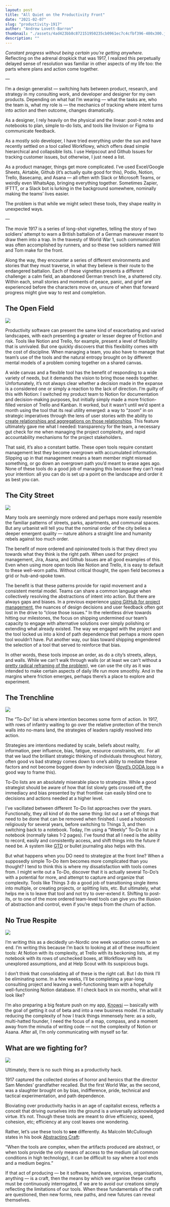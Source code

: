 ```yaml
---
layout: post
title: "All Quiet on the Productivity Front"
date: "2021-02-07"
slug: "productivity-1917"
author: "Andrew Lovett-Barron"
thumbnail: "./assets/4ad423bb8c872151950235cb0961ec7c4cfbf396-480x300.jpg"
description: ""
---
```


_Constant progress without being certain you’re getting anywhere._ Reflecting on the adrenal dropkick that was 1917, I realized this perpetually delayed sense of resolution was familiar in other aspects of my life too: the parts where plans and action come together.

  


—

  


I’m a design generalist — switching hats between product, research, and strategy in my consulting work, and developer and designer for my own products. Depending on what hat I’m wearing — what the tasks are, who the team is, what my role is — the mechanics of tracking where intent turns into action and then outcome, changes dramatically.

  


As a designer, I rely heavily on the physical and the linear: post-it notes and notebooks to plan, simple to-do lists, and tools like Invision or Figma to communicate feedback.

  


As a mostly solo developer, I have tried everything under the sun and have recently settled on a tool called Workflowy, which offers dead simple hierarchical and collapsible lists. I use Helpscout and Github Issues for tracking customer issues, but otherwise, I just need a list.

  


As a product manager, things get more complicated. I’ve used Excel/Google Sheets, Airtable, Github (it’s actually quite good for this), Podio, Notion, Trello, Basecamp, and Asana — all often with Slack or Microsoft Teams, or weirdly even WhatsApp, bringing everything together. Sometimes Zapier, IFTTT, or a Slack bot is lurking in the background somewhere, nominally making the teams’ lives easier.

  


The problem is that while we might select these tools, they shape reality in unexpected ways.

  


—

  


The movie 1917 is a series of long-shot vignettes, telling the story of two soldiers' attempt to warn a British battalion of a German maneuver meant to draw them into a trap. In the travesty of World War 1, such communication was often accomplished by runners, and so these two soldiers named Will and Tom make for the front.

  


Along the way, they encounter a series of different environments and stories that they must traverse, in what they believe is their route to the endangered battalion. Each of these vignettes presents a different challenge: a calm field, an abandoned German trench line, a shattered city. Within each, small stories and moments of peace, panic, and grief are experienced before the characters move on, unsure of when that forward progress might give way to rest and completion.

  


  


  


## **The Open Field**

  


![](./assets/b380423cec9e4cd42e6ab146a02e98a37e6bdb5a-1024x429.jpg)

Productivity software can present the same kind of exacerbating and varied landscapes, with each presenting a greater or lesser degree of friction and risk. Tools like Notion and Trello, for example, present a level of flexibility that is unrivaled. But one quickly discovers that this flexibility comes with the cost of discipline. When managing a team, you also have to manage that team’s use of the tools and the natural entropy brought on by different mental models of a problem coming together on a shared canvas.

  


A wide canvas and a flexible tool has the benefit of responding to a wide variety of needs, but it demands the vision to bring those needs together. Unfortunately, it’s not always clear whether a decision made in the expanse is a considered one or simply a reaction to the lack of direction. I’m guilty of this with Notion: I switched my product team to Notion for documentation and decision-making purposes, but initially simply made a more friction-filled version of Trello and Kanban. It worked, but it wasn’t until we’d spent a month using the tool that its real utility emerged: a way to “zoom” in on strategic imperatives through the lens of user stories with the ability to [create relationships and aggregations on those relationships](https://www.notion.so/Relations-rollups-fd56bfc6a3f0471a9f0cc3110ff19a79). This feature ultimately gave me what I needed: transparency for the team, a necessary gut check for me when managing the project complexity, and rapid accountability mechanisms for the project stakeholders.

  


That said, it’s also a constant battle. These open tools require constant management lest they become overgrown with accumulated information. Slipping up in that management means a team member might misread something, or go down an overgrown path you’d meant to erase ages ago. None of these tools do a good job of managing this because they can’t read your intention: all you can do is set up a point on the landscape and order it as best you can.

  


## **The City Street**

  


![](./assets/70cc0e090693c6134a3470ce0b0cf6b7da5a368e-779x447.jpg)

Many tools are seemingly more ordered and perhaps more easily resemble the familiar patterns of streets, parks, apartments, and communal spaces. But any urbanist will tell you that the nominal order of the city belies a deeper emergent quality — nature abhors a straight line and humanity rebels against too much order.

  


The benefit of more ordered and opinionated tools is that they direct you towards what they think is the right path. When used for project management, Jira, Asana, and Github Issues are all good examples of this. Even when using more open tools like Notion and Trello, it is easy to default to these well-worn paths. Without critical thought, the open field becomes a grid or hub-and-spoke town.

  


The benefit is that these patterns provide for rapid movement and a consistent mental model. Teams can share a common language when collectively resolving the abstractions of intent into action. But there are always gaps and biases. In a previous experience [using GitHub for project management](https://github.com/features/project-management/), the nuances of design decisions and user feedback often got lost in the drive to “close those issues.” In the relentless drive towards hitting our milestones, the focus on shipping undermined our team’s capacity to engage with alternative solutions over simply polishing or extending what already existed. The way we engaged with the project and the tool locked us into a kind of path dependence that perhaps a more open tool wouldn’t have. Put another way, our bias toward shipping engendered the selection of a tool that served to reinforce that bias.

  


In other words, these tools impose an order, as do a city’s streets, alleys, and walls. While we can’t walk through walls (or at least we can’t without a [pretty radical reframing of the problem](https://www.radicalphilosophy.com/article/walking-through-walls)), we can use the city as it was intended to make certain aspects of daily life run more smoothly. And in the margins where friction emerges, perhaps there’s a place to explore and experiment.

  


## **The Trenchline**

  


![](./assets/bfc0fe94961d853c0cbcece769207f34bd17d0ab-960x387.png)

  


The “To-Do” list is where intention becomes some form of action. In 1917, with rows of infantry waiting to go over the relative protection of the trench walls into no-mans land, the strategies of leaders rapidly resolved into action.

  


Strategies are intentions mediated by scale, beliefs about reality, information, peer influence, bias, fatigue, resource constraints, etc. For all that we laud the brilliant strategic thinking of individuals throughout history, often good vs bad strategy comes down to one’s ability to mediate these factors and not become bogged down by indecision ([Boyd’s OODA loop](https://en.wikipedia.org/wiki/OODA_loop) is a good way to frame this).

  


To-Do lists are an absolutely miserable place to strategize. While a good strategist should be aware of how that list slowly gets crossed off, the immediacy and bias presented by that frontline can easily blind one to decisions and actions needed at a higher level.

  


I’ve vacillated between different To-Do list approaches over the years. Functionally, they all kind of do the same thing: list out a set of things that need to be done that can be removed when finished. I used a hobonichi religiously for several years, before switching to Things 3, and then switching back to a notebook. Today, I’m using a “Weekly” To-Do list in a notebook (normally takes 1-2 pages). I’ve found that all I need is the ability to record, easily and consistently access, and shift things into the future if need be. A system like [GTD](https://gettingthingsdone.com/what-is-gtd/) or bullet journaling also helps with this.

  


But what happens when you DO need to strategize at the front line? When a supposedly simple To-Do item becomes more complicated than you thought? I tend to think this is where my dissatisfaction with tools comes from. I might write out a To-Do, discover that it is actually several To-Do’s with a potential for more, and attempt to capture and organize that complexity. Tools like Things 3 do a good job of transitioning single items into multiple, or creating projects, or splitting lists, etc. But ultimately, what helps me is to leave that tool and not try to over-extend it. Shifting to post-its, or to one of the more ordered team-level tools can give you the illusion of abstraction and control, even if you’re steps from the churn of action.

  


## **No True Respite**

  


![](./assets/016756fa102efbe5542c249480d8fe091853c302-888x372.jpg)

  


I’m writing this as a decidedly un-Nordic one week vacation comes to an end. I’m writing this because I’m back to looking at all of these insufficient tools: At Notion with its complexity, at Trello with its beckoning lists, at my notebook with its rows of unchecked boxes, at Workflowy with its unexplored assumptions, and at Help Scout with its suspicious bugs.

  


I don’t think that consolidating all of these is the right call. But I do think I’ll be eliminating some. In a few weeks, I’ll be completing a year-long consulting project and leaving a well-functioning team with a hopefully well-functioning Notion database. If I check back in six months, what will it look like?

  


I’m also preparing a big feature push on my app, [Knowsi](https://knowsi.com) — basically with the goal of getting it out of beta and into a new business model. I’m actually reducing the complexity of how I track things immensely here: as a solo, multi-hatted founder, I need the focus of a map, compass, and a moment away from the minutia of writing code — not the complexity of Notion or Asana. After all, I’m only communicating with myself so far.

  


## **What are we fighting for?**

  


![](./assets/b6a2e2cedfd4ea3c5aa9f23f50f8f6a690eb1a36-928x523.jpg)

Ultimately, there is no such thing as a productivity hack.

  


1917 captured the collected stories of horror and heroics that the director Sam Mendes’ grandfather recalled. But the first World War, as the second, was a slaughter brought on by bias, indifference, pride, technical and tactical experimentation, and path dependence.

  


Bloviating over productivity hacks in an age of capitalist excess, reflects a conceit that driving ourselves into the ground is a universally acknowledged virtue. It’s not. Though these tools are meant to drive efficiency, speed, cohesion, etc; efficiency at any cost leaves one wondering.

  


Rather, let’s use these tools to **see** differently. As Malcolm McCullough states in his book [Abstracting Craft](https://mitpress.mit.edu/books/abstracting-craft):

  


“When the tools are complex, when the artifacts produced are abstract, or when tools provide the only means of access to the medium (all common conditions in high technology), it can be difficult to say where a tool ends and a medium begins.”

  


If that act of producing — be it software, hardware, services, organisations, anything — is a craft, then the means by which we organise these crafts must be continuously interrogated, if we are to avoid our creations simply reflecting the limitations of our tools. When these fundamentals of the craft are questioned, then new forms, new paths, and new futures can reveal themselves.
